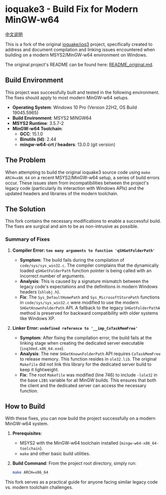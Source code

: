 # ioquake3 - Build Fix for Modern MinGW-w64

[中文说明](README_zh.md)

This is a fork of the original [ioquake/ioq3](https://github.com/ioquake/ioq3) project, specifically created to address and document compilation and linking issues encountered when building on a modern MSYS2/MinGW-w64 environment on Windows.

The original project's README can be found here: [README_original.md](README_original.md).

## Build Environment

This project was successfully built and tested in the following environment. The fixes should apply to most modern MinGW-w64 setups.

- **Operating System**: Windows 10 Pro (Version 22H2, OS Build 19045.5965)
- **Build Environment**: MSYS2 MINGW64
- **MSYS2 Runtime**: 3.5.7-2
- **MinGW-w64 Toolchain**:
  - **GCC**: 15.1.0
  - **Binutils (ld)**: 2.44
  - **mingw-w64-crt / headers**: 13.0.0 (git version)

## The Problem

When attempting to build the original ioquake3 source code using `make ARCH=x86_64` on a recent MSYS2/MinGW-w64 setup, a series of build errors occur. These issues stem from incompatibilities between the project's legacy code (particularly its interaction with Windows APIs) and the updated headers and libraries of the modern toolchain.

## The Solution

This fork contains the necessary modifications to enable a successful build. The fixes are surgical and aim to be as non-intrusive as possible.

### Summary of Fixes

1.  **Compiler Error: `too many arguments to function 'qSHGetFolderPath'`**
    *   **Symptom**: The build fails during the compilation of `code/sys/sys_win32.c`. The compiler complains that the dynamically loaded `qSHGetFolderPath` function pointer is being called with an incorrect number of arguments.
    *   **Analysis**: This is caused by a signature mismatch between the legacy code's expectations and the definitions in modern Windows headers (`shlobj.h`).
    *   **Fix**: The `Sys_DefaultHomePath` and `Sys_MicrosoftStorePath` functions in `code/sys/sys_win32.c` were modified to use the modern `SHGetKnownFolderPath` API. A fallback to the legacy `SHGetFolderPathA` method is preserved for backward compatibility with older systems like Windows XP.

2.  **Linker Error: `undefined reference to '__imp_CoTaskMemFree'`**
    *   **Symptom**: After fixing the compilation error, the build fails at the linking stage when creating the dedicated server executable (`ioq3ded.x86_64.exe`).
    *   **Analysis**: The new `SHGetKnownFolderPath` API requires `CoTaskMemFree` to release memory. This function resides in `ole32.lib`. The original `Makefile` did not link this library for the dedicated server build to keep it lightweight.
    *   **Fix**: The root `Makefile` was modified (line 746) to include `-lole32` in the base `LIBS` variable for all MinGW builds. This ensures that both the client and the dedicated server can access the necessary function.

## How to Build

With these fixes, you can now build the project successfully on a modern MinGW-w64 system.

1.  **Prerequisites**:
    *   MSYS2 with the MinGW-w64 toolchain installed (`mingw-w64-x86_64-toolchain`).
    *   `make` and other basic build utilities.

2.  **Build Command**:
    From the project root directory, simply run:
    ```bash
    make ARCH=x86_64
    ```

This fork serves as a practical guide for anyone facing similar legacy code vs. modern toolchain challenges.